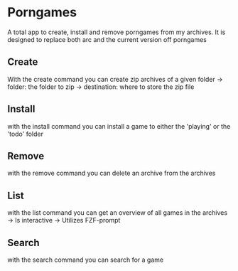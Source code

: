 # Porngames
A total app to create, install and remove porngames from my archives.
It is designed to replace both arc and the current version off porngames

## Create
With the create command you can create zip archives of a given folder
-> folder: the folder to zip
-> destination: where to store the zip file

## Install
with the install command you can install a game to either the 'playing' or the 'todo' folder

## Remove
with the remove command you can delete an archive from the archives

## List
with the list command you can get an overview of all games in the archives
-> Is interactive
-> Utilizes FZF-prompt

## Search
with the search command you can search for a game
